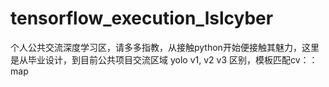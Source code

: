 # tensorflow_execution_lslcyber
个人公共交流深度学习区，请多多指教，从接触python开始便接触其魅力，这里是从毕业设计，到目前公共项目交流区域
yolo v1, v2 v3 区别，模板匹配cv：：map